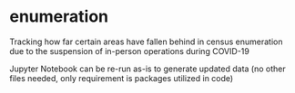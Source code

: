 # enumeration
Tracking how far certain areas have fallen behind in census enumeration due to the suspension of in-person operations during COVID-19

Jupyter Notebook can be re-run as-is to generate updated data (no other files needed, only requirement is packages utilized in code)
